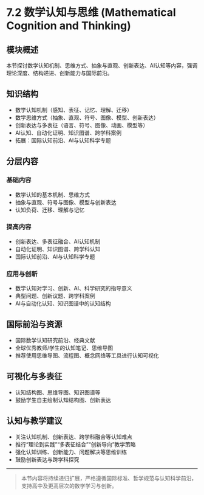 # 7.2 数学认知与思维 (Mathematical Cognition and Thinking)

## 模块概述

本节探讨数学认知机制、思维方式、抽象与直观、创新表达、AI认知等内容，强调理论深度、结构递进、创新能力与国际前沿。

## 知识结构

- 数学认知机制（感知、表征、记忆、理解、迁移）
- 数学思维方式（抽象、直观、符号、图像、模型、创新表达）
- 创新表达与多表征（语言、符号、图像、动画、模型等）
- AI认知、自动化证明、知识图谱、跨学科案例
- 拓展：国际认知前沿、AI与认知科学专题

## 分层内容

### 基础内容

- 数学认知的基本机制、思维方式
- 抽象与直观、符号与图像、模型与创新表达
- 认知负荷、迁移、理解与记忆

### 提高内容

- 创新表达、多表征融合、AI认知机制
- 自动化证明、知识图谱、跨学科认知
- 国际认知前沿、AI与认知科学专题

### 应用与创新

- 数学认知对学习、创新、AI、科学研究的指导意义
- 典型问题、创新议题、跨学科案例
- AI与自动化认知、知识图谱中的认知结构

## 国际前沿与资源

- 国际数学认知研究前沿、经典文献
- 全球优秀教师/学生的认知笔记、思维导图
- 推荐使用思维导图、流程图、概念网络等工具进行认知可视化

## 可视化与多表征

- 认知结构图、思维导图、知识图谱等
- 鼓励学生自主绘制认知结构图、创新表达

## 认知与教学建议

- 关注认知机制、创新表达、跨学科融合等认知难点
- 推行“理论到实践”“多表征结合”“创新导向”教学策略
- 强化认知训练、创新能力、问题解决等思维训练
- 鼓励创新表达与跨学科探究

---

> 本节内容将持续递归扩展，严格遵循国际标准、哲学规范与认知科学前沿，支持高中及更高层次的数学学习与创新。
